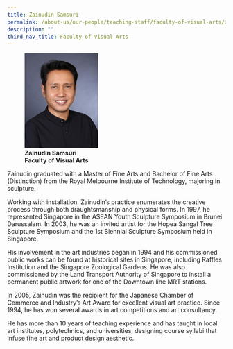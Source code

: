 ```yaml
---
title: Zainudin Samsuri
permalink: /about-us/our-people/teaching-staff/faculty-of-visual-arts/zainudin-samsuri/
description: ""
third_nav_title: Faculty of Visual Arts
---
```

<figure>
<img style="width:40%" src="/images/img_8411-zainuddin.jpg">
<figcaption> <strong>Zainudin Samsuri<br>
Faculty of Visual Arts</strong>
</figcaption>
</figure>

Zainudin graduated with a Master of Fine Arts and Bachelor of Fine Arts (Distinction) from the Royal Melbourne Institute of Technology, majoring in sculpture.

  

Working with installation, Zainudin’s practice enumerates the creative process through both draughtsmanship and physical forms. In 1997, he represented Singapore in the ASEAN Youth Sculpture Symposium in Brunei Darussalam. In 2003, he was an invited artist for the Hopea Sangal Tree Sculpture Symposium and the 1st Biennial Sculpture Symposium held in Singapore.

  
His involvement in the art industries began in 1994 and his commissioned public works can be found at historical sites in Singapore, including Raffles Institution and the Singapore Zoological Gardens. He was also commissioned by the Land Transport Authority of Singapore to install a permanent public artwork for one of the Downtown line MRT stations.

  

In 2005, Zainudin was the recipient for the Japanese Chamber of Commerce and Industry’s Art Award for excellent visual art practice. Since 1994, he has won several awards in art competitions and art consultancy.

  

He has more than 10 years of teaching experience and has taught in local art institutes, polytechnics, and universities, designing course syllabi that infuse fine art and product design aesthetic.